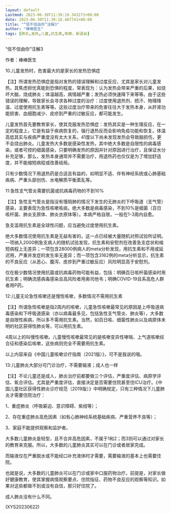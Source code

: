 ```yaml
---
layout: default
Lastmod: 2023-06-30T11:39:19.343271+00:00
date: 2023-06-30T11:39:18.407741+00:00
title: "“信不信由你”注解3"
author: "棒棒医生"
tags: [肺炎,发热,儿童,抗生素,咳嗽，新语丝]
---
```


“信不信由你”注解3

作者：棒棒医生

10.儿童发热时，危害最大的是家长的发热恐惧症

【注】所谓发热恐惧症是指对发热的错误理解和过度反应，尤其是家长对儿童发热，其焦虑担忧真能到恐惧的程度，常表现为：认为发热会带来严重的后果，如烧坏大脑，烧成肺炎；体温越高，病情越严重；发热必须快速降下来等等。由于这些错误的理解，导致家长会寻求各种过度的治疗：过度使用退热剂、捂汗、物理降温、过度使用抗生素等等。这些过度治疗带来的危害往往大于发热本身，从肝肾功能损害、血细胞减少、皮疹到严重的过敏反应，都可能发生。

儿童发热首先要教育家长，使其克服发热恐惧症：发热其实是一种生理反应，在一定的程度上，它是有益于疾病恢复的，强行退热反而会影响免疫功能和恢复。体温高低其实与疾病严重度没有太大关系，41度以下尚未发现发热会导致脑损伤，更不会烧出肺炎。儿童发热大多数是感染性发热，其中绝大多数是自限性的病毒感染，或者可控的细菌感染，只要明确发热的原因并针对原因进行治疗，且保证水分补充足够，那么，发热本身通常并不需要治疗，用退热药也仅仅是为了增加舒适度，并不能缩短病程或改善结局。

只有少数情况下用退热药是合适且有益的，如明显不适、伴有神经系统或心肺基础疾病、严重头部创伤、水电解质平衡紊乱等。

11:急性支气管炎需要抗菌或抗病毒药物的不到10%

【注】急性支气管炎是指没有慢阻肺的情况下发生的无肺炎的下呼吸道（支气管）感染，主要表现为急性咳嗽咳痰。绝大多数是病毒感染，不到10%是细菌（百日咳杆菌、肺炎支原体、肺炎衣原体等）。本病严格自限，一般在1-3周内自愈。

急支滥用抗生素是全球性问题，应当避免过度使用抗生素。

绝大多数情况使用抗生素是无益有害的，这一点已经被大量随机对照试验所证明。一项纳入2000例急支病人的随机试验发现，抗生素和安慰剂在改善急支症状和缩短病程上无差异；一项包含28000例病人的meta分析发现，用抗生素和不用或延迟用，严重并发症的发生率无差异；而一项包含3162例的meta分析显示，抗生素的不良反应（从恶心、腹泻、皮疹到严重过敏反应）风险明显高于安慰剂。

仅在极少数情况使用抗菌或抗病毒药物可能有益，包括：明确百日咳杆菌感染时用抗生素；明确流感病毒感染且高风险者用奥司他韦；明确COVID-19且系高危人群者用P药。

12:儿童无论急性咳嗽还是慢性咳嗽，多数情况不需用抗生素

【注】所谓急性咳嗽是指2周内的咳嗽，儿童急性咳嗽最常见的原因是上呼吸道病毒感染和下呼吸道感染（亦以病毒最多见，包括急性支气管炎、肺炎等），大多数是自限性疾病，所以多不需用抗生素。当然，如百日咳、细菌性肺炎以及病原体未明的社区获得性肺炎等，可以用抗生素。

4周以上的叫慢性咳嗽。儿童慢性咳嗽最常见的是咳嗽变异性哮喘、上气道咳嗽综合征和感染后咳嗽，这些病则完全不需要用抗生素。

以上内容来自《中国儿童咳嗽诊疗指南（2021版）》，可不是我说的哦。

13:儿童肺炎大部分可门诊治疗，不需要输液；成人也一样

【注】不论儿童还是成人，肺炎治疗前都要做三个评估，严重度评估、病原学评估、氧合评估。尤其是严重度评估，直接决定是否需要住院甚至住ICU治疗。《中国儿童社区获得性肺炎诊疗规范（2019版）》中明确规定，只有三种情况下儿童肺炎才需要住院治疗：

1、重症肺炎（呼吸窘迫、意识障碍、紫绀等）；

2、存在重症肺炎高危因素（如有心肺神经系统基础疾病、严重营养不良等）；

3、家庭不能提供观察和监护者。

大多数儿童肺炎是轻型，且不合并高危因素，不属于1和2；而3则可以通过对家长的教育来克服。所以，大多数的儿童肺炎其实可以在门诊或者居家完成。

而输液仅在严重脱水或不能经口补充液体时才需要，需要输液的基本上也需要住院。

也就是说，大多数的儿童肺炎可以在门诊或家中口服药物治疗。前提是，对家长做好健康教育，使其掌握病情观察要点、住院指征、药物不良反应的观察等知识。如果对这些都做不到或没有自信，那只好住院了。

成人肺炎没有什么不同。

(XYS20230622)

